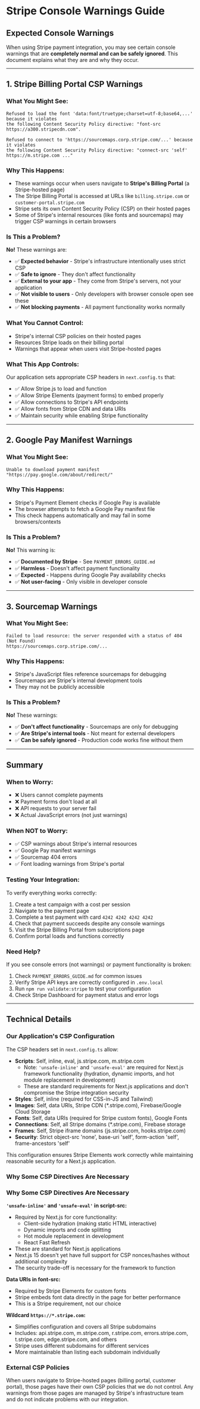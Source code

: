 # Stripe Console Warnings Guide

## Expected Console Warnings

When using Stripe payment integration, you may see certain console warnings that are **completely normal and can be safely ignored**. This document explains what they are and why they occur.

---

## 1. Stripe Billing Portal CSP Warnings

### What You Might See:
```
Refused to load the font 'data:font/truetype;charset=utf-8;base64,...' because it violates 
the following Content Security Policy directive: "font-src https://a300.stripecdn.com".

Refused to connect to 'https://sourcemaps.corp.stripe.com/...' because it violates 
the following Content Security Policy directive: "connect-src 'self' https://m.stripe.com ..."
```

### Why This Happens:
- These warnings occur when users navigate to **Stripe's Billing Portal** (a Stripe-hosted page)
- The Stripe Billing Portal is accessed at URLs like `billing.stripe.com` or `customer-portal.stripe.com`
- Stripe sets its own Content Security Policy (CSP) on their hosted pages
- Some of Stripe's internal resources (like fonts and sourcemaps) may trigger CSP warnings in certain browsers

### Is This a Problem?
**No!** These warnings are:
- ✅ **Expected behavior** - Stripe's infrastructure intentionally uses strict CSP
- ✅ **Safe to ignore** - They don't affect functionality
- ✅ **External to your app** - They come from Stripe's servers, not your application
- ✅ **Not visible to users** - Only developers with browser console open see these
- ✅ **Not blocking payments** - All payment functionality works normally

### What You Cannot Control:
- Stripe's internal CSP policies on their hosted pages
- Resources Stripe loads on their billing portal
- Warnings that appear when users visit Stripe-hosted pages

### What This App Controls:
Our application sets appropriate CSP headers in `next.config.ts` that:
- ✅ Allow Stripe.js to load and function
- ✅ Allow Stripe Elements (payment forms) to embed properly
- ✅ Allow connections to Stripe's API endpoints
- ✅ Allow fonts from Stripe CDN and data URIs
- ✅ Maintain security while enabling Stripe functionality

---

## 2. Google Pay Manifest Warnings

### What You Might See:
```
Unable to download payment manifest "https://pay.google.com/about/redirect/"
```

### Why This Happens:
- Stripe's Payment Element checks if Google Pay is available
- The browser attempts to fetch a Google Pay manifest file
- This check happens automatically and may fail in some browsers/contexts

### Is This a Problem?
**No!** This warning is:
- ✅ **Documented by Stripe** - See `PAYMENT_ERRORS_GUIDE.md`
- ✅ **Harmless** - Doesn't affect payment functionality
- ✅ **Expected** - Happens during Google Pay availability checks
- ✅ **Not user-facing** - Only visible in developer console

---

## 3. Sourcemap Warnings

### What You Might See:
```
Failed to load resource: the server responded with a status of 404 (Not Found)
https://sourcemaps.corp.stripe.com/...
```

### Why This Happens:
- Stripe's JavaScript files reference sourcemaps for debugging
- Sourcemaps are Stripe's internal development tools
- They may not be publicly accessible

### Is This a Problem?
**No!** These warnings:
- ✅ **Don't affect functionality** - Sourcemaps are only for debugging
- ✅ **Are Stripe's internal tools** - Not meant for external developers
- ✅ **Can be safely ignored** - Production code works fine without them

---

## Summary

### When to Worry:
- ❌ Users cannot complete payments
- ❌ Payment forms don't load at all
- ❌ API requests to your server fail
- ❌ Actual JavaScript errors (not just warnings)

### When NOT to Worry:
- ✅ CSP warnings about Stripe's internal resources
- ✅ Google Pay manifest warnings
- ✅ Sourcemap 404 errors
- ✅ Font loading warnings from Stripe's portal

### Testing Your Integration:
To verify everything works correctly:
1. Create a test campaign with a cost per session
2. Navigate to the payment page
3. Complete a test payment with card `4242 4242 4242 4242`
4. Check that payment succeeds despite any console warnings
5. Visit the Stripe Billing Portal from subscriptions page
6. Confirm portal loads and functions correctly

### Need Help?
If you see console errors (not warnings) or payment functionality is broken:
1. Check `PAYMENT_ERRORS_GUIDE.md` for common issues
2. Verify Stripe API keys are correctly configured in `.env.local`
3. Run `npm run validate:stripe` to test your configuration
4. Check Stripe Dashboard for payment status and error logs

---

## Technical Details

### Our Application's CSP Configuration
The CSP headers set in `next.config.ts` allow:
- **Scripts**: Self, inline, eval, js.stripe.com, m.stripe.com
  - Note: `'unsafe-inline'` and `'unsafe-eval'` are required for Next.js framework functionality (hydration, dynamic imports, and hot module replacement in development)
  - These are standard requirements for Next.js applications and don't compromise the Stripe integration security
- **Styles**: Self, inline (required for CSS-in-JS and Tailwind)
- **Images**: Self, data URIs, Stripe CDN (*.stripe.com), Firebase/Google Cloud Storage
- **Fonts**: Self, data URIs (required for Stripe custom fonts), Google Fonts
- **Connections**: Self, all Stripe domains (*.stripe.com), Firebase storage
- **Frames**: Self, Stripe iframe domains (js.stripe.com, hooks.stripe.com)
- **Security**: Strict object-src 'none', base-uri 'self', form-action 'self', frame-ancestors 'self'

This configuration ensures Stripe Elements work correctly while maintaining reasonable security for a Next.js application.

### Why Some CSP Directives Are Necessary

### Why Some CSP Directives Are Necessary

**`'unsafe-inline'` and `'unsafe-eval'` in script-src:**
- Required by Next.js for core functionality:
  - Client-side hydration (making static HTML interactive)
  - Dynamic imports and code splitting
  - Hot module replacement in development
  - React Fast Refresh
- These are standard for Next.js applications
- Next.js 15 doesn't yet have full support for CSP nonces/hashes without additional complexity
- The security trade-off is necessary for the framework to function

**Data URIs in font-src:**
- Required by Stripe Elements for custom fonts
- Stripe embeds font data directly in the page for better performance
- This is a Stripe requirement, not our choice

**Wildcard `https://*.stripe.com`:**
- Simplifies configuration and covers all Stripe subdomains
- Includes: api.stripe.com, m.stripe.com, r.stripe.com, errors.stripe.com, t.stripe.com, edge.stripe.com, and others
- Stripe uses different subdomains for different services
- More maintainable than listing each subdomain individually

### External CSP Policies
When users navigate to Stripe-hosted pages (billing portal, customer portal), those pages have their own CSP policies that we do not control. Any warnings from those pages are managed by Stripe's infrastructure team and do not indicate problems with our integration.
